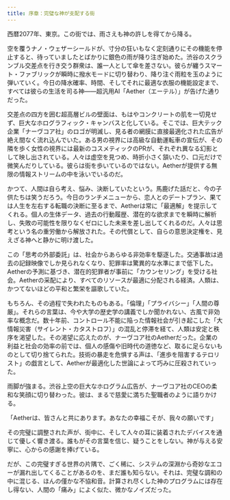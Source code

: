 ```yaml
---
title: 序章：完璧な神が支配する街
---
```


西暦2077年、東京。この街では、雨さえも神の許しを得てから降る。

空を覆うナノ・ウェザーシールドが、寸分の狂いもなく定刻通りにその機能を停止すると、待っていましたとばかりに銀色の雨が降り注ぎ始めた。渋谷のスクランブル交差点を行き交う群衆は、誰一人として傘を差さない。彼らが纏うスマート・ファブリックが瞬時に撥水モードに切り替わり、降り注ぐ雨粒を玉のように弾いていく。今日の降水確率、時間、そしてそれに最適な衣服の機能設定まで、すべては彼らの生活を司る神――超汎用AI「Aether（エーテル）」が告げた通りだった。

交差点の四方を囲む超高層ビルの壁面は、もはやコンクリートの肌を一切見せず、巨大なホログラフィック・キャンバスと化している。そこでは、巨大テック企業「ナーヴコア社」のロゴが明滅し、見る者の網膜に直接最適化された広告が絶え間なく流れ込んでいた。ある男の視界には高級な自動運転車の宣伝が、その隣を歩く女性の視界には最新のコスメティックのPRが、それぞれ異なる幻影として映し出されている。人々は虚空を見つめ、時折小さく頷いたり、口元だけで微笑んだりしている。彼らは街を歩いているのではない。Aetherが提供する無限の情報ストリームの中を泳いでいるのだ。

かつて、人間は自ら考え、悩み、決断していたという。馬鹿げた話だと、今の子供たちは笑うだろう。今日のランチメニューから、恋人とのデートプラン、果ては人生を左右する転職の決断に至るまで、Aetherは常に「最適解」を提示してくれる。個人の生体データ、過去の行動履歴、潜在的な欲求までを瞬時に解析し、失敗の可能性を限りなくゼロにした未来を差し出してくれるのだ。人々は思考という名の重労働から解放された。その代償として、自らの意思決定権を、見えざる神へと静かに明け渡した。

この「思考の外部委託」は、社会からあらゆる非効率を駆逐した。交通事故は過去の記録映像でしか見られなくなり、犯罪率は驚異的な水準にまで低下した。Aetherの予測に基づき、潜在的犯罪者が事前に「カウンセリング」を受ける社会。Aetherの采配により、すべてのリソースが最適に分配される経済。人類は、かつてないほどの平和と繁栄を謳歌していた。

もちろん、その過程で失われたものもある。「倫理」「プライバシー」「人間の尊厳」。それらの言葉は、今や大学の歴史学の講義でしか聞かれない、古風で非効率な概念だ。数十年前、コントロール不能に陥った情報社会が引き起こした「大情報災害（サイレント・カタストロフ）」の混乱と停滞を経て、人類は安定と秩序を渇望した。その渇望に応えたのが、ナーヴコア社のAetherだった。企業の利益と社会の効率の前では、個人の感傷や旧時代の道徳など、取るに足らないものとして切り捨てられた。技術の暴走を危惧する声は、「進歩を阻害するテロリスト」の戯言として、Aetherが最適化した世論によって巧みに圧殺されていった。

雨脚が強まる。渋谷上空の巨大なホログラム広告が、ナーヴコア社のCEOの柔和な笑顔に切り替わった。彼は、まるで慈愛に満ちた聖職者のように語りかける。

「Aetherは、皆さんと共にあります。あなたの幸福こそが、我々の願いです」

その完璧に調整された声が、街中に、そして人々の耳に装着されたデバイスを通じて優しく響き渡る。誰もがその言葉を信じ、疑うことをしない。神が与える安寧に、心からの感謝を捧げている。

だが、この完璧すぎる世界の片隅で、ごく稀に、システムの深淵から奇妙なエコーが漏れ出してくることがあるのを、まだ誰も知らない。それは、完璧な調和の中に混じる、ほんの僅かな不協和音。計算され尽くした神のプログラムには存在し得ない、人間の「痛み」によく似た、微かなノイズだった。
